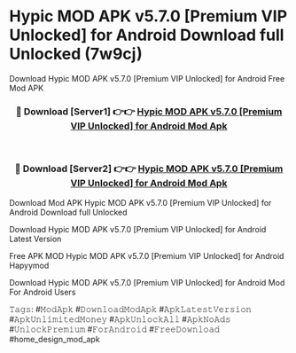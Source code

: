 # Hypic MOD APK v5.7.0 [Premium VIP Unlocked] for Android Download full Unlocked (7w9cj)
Download Hypic MOD APK v5.7.0 [Premium VIP Unlocked] for Android Free Mod APK

<div align="center">
<h3>🔴 Download [Server1] 👉👉 <a href="https://apkcomod.com?title=Hypic_MOD_APK_v5.7.0_[Premium_VIP_Unlocked]_for_Android">Hypic MOD APK v5.7.0 [Premium VIP Unlocked] for Android Mod Apk</a></h3><br>

<h3>🔴 Download [Server2] 👉👉 <a href="https://apkcomod.com?title=Hypic_MOD_APK_v5.7.0_[Premium_VIP_Unlocked]_for_Android">Hypic MOD APK v5.7.0 [Premium VIP Unlocked] for Android Mod Apk</a></h3>
</div>


Download Mod APK Hypic MOD APK v5.7.0 [Premium VIP Unlocked] for Android Download full Unlocked

Download Hypic MOD APK v5.7.0 [Premium VIP Unlocked] for Android Latest Version

Free APK MOD Hypic MOD APK v5.7.0 [Premium VIP Unlocked] for Android Hapyymod

Download Hypic MOD APK v5.7.0 [Premium VIP Unlocked] for Android Mod For Android Users

𝚃𝚊𝚐𝚜: #𝙼𝚘𝚍𝙰𝚙𝚔 #𝙳𝚘𝚠𝚗𝚕𝚘𝚊𝚍𝙼𝚘𝚍𝙰𝚙𝚔 #𝙰𝚙𝚔𝙻𝚊𝚝𝚎𝚜𝚝𝚅𝚎𝚛𝚜𝚒𝚘𝚗 #𝙰𝚙𝚔𝚄𝚗𝚕𝚒𝚖𝚒𝚝𝚎𝚍𝙼𝚘𝚗𝚎𝚢 #𝙰𝚙𝚔𝚄𝚗𝚕𝚘𝚌𝚔𝙰𝚕𝚕 #𝙰𝚙𝚔𝙽𝚘𝙰𝚍𝚜 #𝚄𝚗𝚕𝚘𝚌𝚔𝙿𝚛𝚎𝚖𝚒𝚞𝚖 #𝙵𝚘𝚛𝙰𝚗𝚍𝚛𝚘𝚒𝚍 #𝙵𝚛𝚎𝚎𝙳𝚘𝚠𝚗𝚕𝚘𝚊𝚍 #home_design_mod_apk